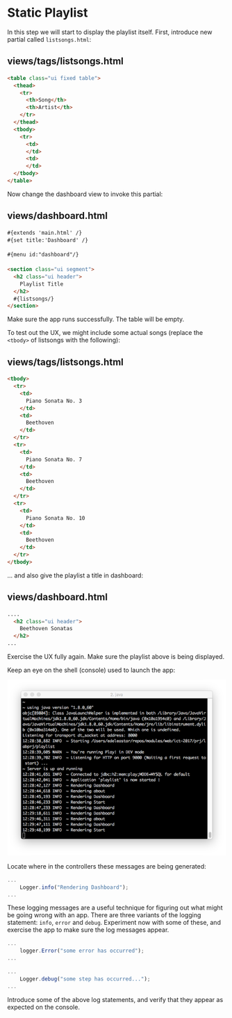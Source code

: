 # Static Playlist

In this step we will start to display the playlist itself. First, introduce new partial called `listsongs.html`:

## views/tags/listsongs.html

~~~html
<table class="ui fixed table">
  <thead>
    <tr>
      <th>Song</th>
      <th>Artist</th>
    </tr>
  </thead>
  <tbody>
    <tr>
      <td>
      </td>
      <td>
      </td>
  </tbody>
</table>
~~~

Now change the dashboard view to invoke this partial:

## views/dashboard.html

~~~html
#{extends 'main.html' /}
#{set title:'Dashboard' /}

#{menu id:"dashboard"/}

<section class="ui segment">
  <h2 class="ui header">
    Playlist Title
  </h2>
  #{listsongs/}
</section>
~~~

Make sure the app runs successfully. The table will be empty.

To test out the UX, we might include some actual songs (replace the `<tbody>` of listsongs with the following):

## views/tags/listsongs.html

~~~html
<tbody>
  <tr>
    <td>
      Piano Sonata No. 3
    </td>
    <td>
      Beethoven
    </td>
  </tr>
  <tr>
    <td>
      Piano Sonata No. 7
    </td>
    <td>
      Beethoven
    </td>
  </tr>
  <tr>
    <td>
      Piano Sonata No. 10
    </td>
    <td>
      Beethoven
    </td>
  </tr>
</tbody>
~~~

... and also give the playlist a title in dashboard:

## views/dashboard.html

~~~html
....
  <h2 class="ui header">
    Beethoven Sonatas
  </h2>
...
~~~

Exercise the UX fully again. Make sure the playlist above is being displayed. 

Keep an eye on the shell (console) used to launch the app:

![](img/12.png)

Locate where in the controllers these messages are being generated:

~~~js
...
    Logger.info("Rendering Dashboard");
...
~~~

These logging messages are a useful technique for figuring out what might be going wrong with an app. There are three variants of the logging statement: `info`, `error` and `debug`. Experiment now with some of these, and exercise the app to make sure the log messages appear.

~~~js
...
    logger.Error("some error has occurred");
...
~~~

~~~js
...
    Logger.debug("some step has occurred...");
...
~~~

Introduce some of the above log statements, and verify that they appear as expected on the console.
